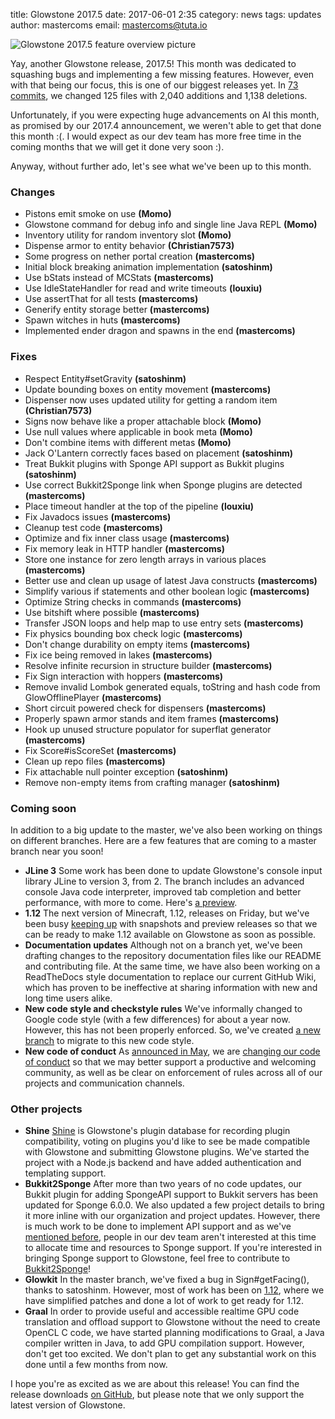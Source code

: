 title: Glowstone 2017.5
date: 2017-06-01 2:35
category: news
tags: updates
author: mastercoms
email: mastercoms@tuta.io

![Glowstone 2017.5 feature overview picture](http://i.imgur.com/d6FTTuj.png)

Yay, another Glowstone release, 2017.5! This month was dedicated to squashing bugs and implementing a few missing features. However, even with that being our focus, this is one of our biggest releases yet. In [73 commits](https://github.com/GlowstoneMC/Glowstone/compare/e09773a3efa75bfb04517061197009072e8f9edd...2d5dca319cb2568859bb9ca7f4f6630fdda36b5b), we changed 125 files with 2,040 additions and 1,138 deletions.

Unfortunately, if you were expecting huge advancements on AI this month, as promised by our 2017.4 announcement, we weren't able to get that done this month :(.  I would expect as our dev team has more free time in the coming months that we will get it done very soon :).

Anyway, without further ado, let's see what we've been up to this month.

### Changes
* Pistons emit smoke on use **(Momo)**
* Glowstone command for debug info and single line Java REPL **(Momo)**
* Inventory utility for random inventory slot **(Momo)**
* Dispense armor to entity behavior **(Christian7573)**
* Some progress on nether portal creation **(mastercoms)**
* Initial block breaking animation implementation **(satoshinm)**
* Use bStats instead of MCStats **(mastercoms)**
* Use IdleStateHandler for read and write timeouts **(louxiu)**
* Use assertThat for all tests **(mastercoms)**
* Generify entity storage better **(mastercoms)**
* Spawn witches in huts **(mastercoms)**
* Implemented ender dragon and spawns in the end **(mastercoms)**

### Fixes
* Respect Entity#setGravity **(satoshinm)**
* Update bounding boxes on entity movement **(mastercoms)**
* Dispenser now uses updated utility for getting a random item **(Christian7573)**
* Signs now behave like a proper attachable block **(Momo)**
* Use null values where applicable in book meta **(Momo)**
* Don't combine items with different metas **(Momo)**
* Jack O'Lantern correctly faces based on placement **(satoshinm)**
* Treat Bukkit plugins with Sponge API support as Bukkit plugins **(satoshinm)**
* Use correct Bukkit2Sponge link when Sponge plugins are detected **(mastercoms)**
* Place timeout handler at the top of the pipeline **(louxiu)**
* Fix Javadocs issues **(mastercoms)**
* Cleanup test code **(mastercoms)**
* Optimize and fix inner class usage **(mastercoms)**
* Fix memory leak in HTTP handler **(mastercoms)**
* Store one instance for zero length arrays in various places **(mastercoms)**
* Better use and clean up usage of latest Java constructs **(mastercoms)**
* Simplify various if statements and other boolean logic **(mastercoms)**
* Optimize String checks in commands **(mastercoms)**
* Use bitshift where possible **(mastercoms)**
* Transfer JSON loops and help map to use entry sets **(mastercoms)**
* Fix physics bounding box check logic **(mastercoms)**
* Don't change durability on empty items **(mastercoms)**
* Fix ice being removed in lakes **(mastercoms)**
* Resolve infinite recursion in structure builder **(mastercoms)**
* Fix Sign interaction with hoppers **(mastercoms)**
* Remove invalid Lombok generated equals, toString and hash code from GlowOfflinePlayer **(mastercoms)**
* Short circuit powered check for dispensers **(mastercoms)**
* Properly spawn armor stands and item frames **(mastercoms)**
* Hook up unused structure populator for superflat generator **(mastercoms)**
* Fix Score#isScoreSet **(mastercoms)**
* Clean up repo files **(mastercoms)**
* Fix attachable null pointer exception **(satoshinm)**
* Remove non-empty items from crafting manager **(satoshinm)**

### Coming soon

In addition to a big update to the master, we've also been working on things on different branches. Here are a few features that are coming to a master branch near you soon!

* **JLine 3**
Some work has been done to update Glowstone's console input library JLine to version 3, from 2. The branch includes an advanced console Java code interpreter, improved tab completion and better performance, with more to come. Here's [a preview](https://asciinema.org/a/0p8rtk7x13s65yhs4ffzjcn14).
* **1.12**
The next version of Minecraft, 1.12, releases on Friday, but we've been busy [keeping up](https://github.com/GlowstoneMC/Glowstone/pull/477) with snapshots and preview releases so that we can be ready to make 1.12 available on Glowstone as soon as possible.
* **Documentation updates**
Although not on a branch yet, we've been drafting changes to the repository documentation files like our README and contributing file. At the same time, we have also been working on a ReadTheDocs style documentation to replace our current GitHub Wiki, which has proven to be ineffective at sharing information with new and long time users alike.
* **New code style and checkstyle rules**
We've informally changed to Google code style (with a few differences) for about a year now. However, this has not been properly enforced. So, we've created [a new branch](https://github.com/GlowstoneMC/Glowstone/tree/new-checkstyle) to migrate to this new code style.
* **New code of conduct**
As [announced in May](/news/new-code-of-conduct/), we are [changing our code of conduct](https://github.com/GlowstoneMC/Glowstone/pull/488) so that we may better support a productive and welcoming community, as well as be clear on enforcement of rules across all of our projects and communication channels.

### Other projects

* **Shine**
[Shine](https://github.com/GlowstoneMC/Shine) is Glowstone's plugin database for recording plugin compatibility, voting on plugins you'd like to see be made compatible with Glowstone and submitting Glowstone plugins. We've started the project with a Node.js backend and have added authentication and templating support.
* **Bukkit2Sponge**
After more than two years of no code updates, our Bukkit plugin for adding SpongeAPI support to Bukkit servers has been updated for Sponge 6.0.0. We also updated a few project details to bring it more inline with our organization and project updates. However, there is much work to be done to implement API support and as we've [mentioned before](/news/about-sponge/), people in our dev team aren't interested at this time to allocate time and resources to Sponge support. If you're interested in bringing Sponge support to Glowstone, feel free to contribute to [Bukkit2Sponge](https://github.com/GlowstoneMC/Bukkit2Sponge)!
* **Glowkit**
In the master branch, we've fixed a bug in Sign#getFacing(), thanks to satoshinm. However, most of work has been on [1.12](https://github.com/GlowstoneMC/Glowkit/pull/11), where we have simplified patches and done a lot of work to get ready for 1.12.
* **Graal**
In order to provide useful and accessible realtime GPU code translation and offload support to Glowstone without the need to create OpenCL C code, we have started planning modifications to Graal, a Java compiler written in Java, to add GPU compilation support. However, don't get too excited. We don't plan to get any substantial work on this done until a few months from now.

I hope you're as excited as we are about this release! You can find the release downloads [on GitHub](https://github.com/GlowstoneMC/Glowstone/releases/tag/2017.5), but please note that we only support the latest version of Glowstone.
